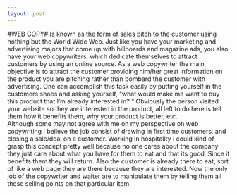 ```yaml
---
layout: post
---
```

#WEB COPY#
Is known as the form of sales pitch to the customer using nothing but the World Wide Web.  Just like you have your marketing and advertising majors that come up with billboards and magazine ads, you also have your web copywriters, which dedicate themselves to attract customers by using an online source. As a web copywriter the main objective is to attract the customer providing him/her great information on the product you are pitching rather than bombard the customer with advertising. One can accomplish this task easily by putting yourself in the customers shoes and asking yourself, “what would make me want to buy this product that I’m already interested in? ”  Obviously the person visited your website so they are interested in the product, all left to do here is tell them how it benefits them, why your product is better, etc.  
Although some may not agree with me on my perspective on web copywriting I believe the job consist of drawing in first time customers, and closing a sale/deal on a customer. Working in hospitality I could kind of grasp this concept pretty well because no one cares about the company they just care about what you have for them to eat and that its good, Since it benefits them they will return. Also the customer is already there to eat, sort of like a web page they are there because they are interested. Now the only job of the copywriter and waiter are to manipulate them by telling them all these selling points on that particular item. 

